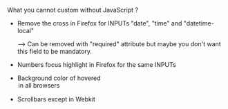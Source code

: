 What you cannot custom without JavaScript ?

  - Remove the cross in Firefox for INPUTs "date", "time" and "datetime-local"
  
    --> Can be removed with "required" attribute but maybe you
        don't want this field to be mandatory.

  - Numbers focus highlight in Firefox for the same INPUTs

  - Background color of hovered <option> in all browsers
  
  - Scrollbars except in Webkit
